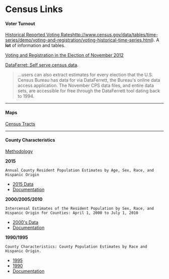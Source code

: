 # Census Links


#### Voter Turnout

[Historical Reported Voting Rates](http://www.census.gov/data/tables/time-series/demo/voting-and-registration/voting-historical-time-series.html)http://www.census.gov/data/tables/time-series/demo/voting-and-registration/voting-historical-time-series.html). A **lot** of information and tables.

[Voting and Registration in the Election of November 2012](http://www.census.gov/data/tables/2012/demo/voting-and-registration/p20-568.html)

[DataFerret: Self serve census data](http://thedataweb.rm.census.gov/ftp/cps_ftp.html#cpssupps). 
> ...users can also extract estimates for every election that the U.S. Census Bureau has data for via DataFerrett, the Bureau's online data access application. The November CPS data files, and entire data sets, are accessible for free through the DataFerrett tool dating back to 1994.

---
#### Maps

[Census Tracts](ftp://ftp2.census.gov/geo/tiger/TIGER2014/TRACT/tl_2014_19_tract.zip)

---
#### County Characteristics

[Methodology](http://www.census.gov/popest/methodology/2015-natstcopr-meth.pdf)

**2015**

`Annual County Resident Population Estimates by Age, Sex, Race, and Hispanic Origin`

- [2015 Data](http://www.census.gov/popest/data/counties/asrh/2015/files/CC-EST2015-ALLDATA-19.csv)
- [Documentation](http://www.census.gov/popest/data/counties/asrh/2015/files/CC-EST2015-ALLDATA.pdf)

**2000/2005/2010**

`Intercensal Estimates of the Resident Population by Sex, Race, and Hispanic Origin for Counties: April 1, 2000 to July 1, 2010`

- [2000's Data](http://www.census.gov/popest/data/intercensal/county/files/CO-EST00INT-SEXRACEHISP.csv)
- [Documentation](http://www.census.gov/popest/data/intercensal/county/files/CO-EST00INT-SEXRACEHISP.pdf)


**1990/1995**

`County Characteristics: County Population Estimates by Race and Hispanic Origin.`

- [1995](http://www.census.gov/popest/data/counties/asrh/1990s/tables/co-99-11/crhia95.txt)
- [1990](http://www.census.gov/popest/data/counties/asrh/1990s/tables/co-99-11/crhiamars.txt)
- [Documentation](http://www.census.gov/popest/methodology/90s-co-meth.txt)
